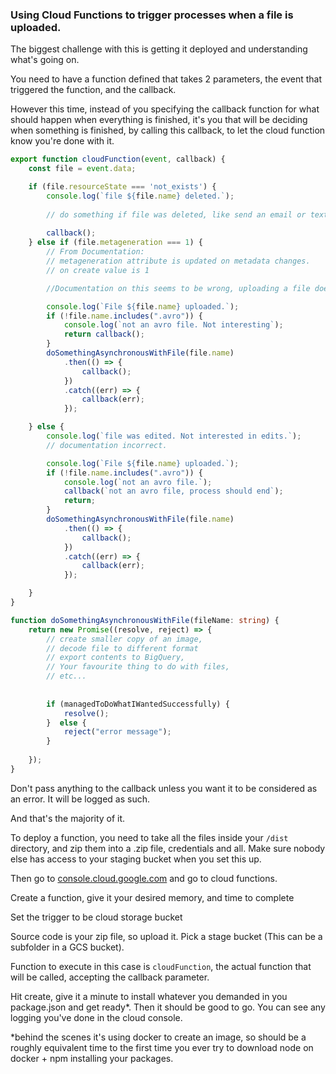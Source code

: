 ### Using Cloud Functions to trigger processes when a file is uploaded.

The biggest challenge with this is getting it deployed and understanding what's going on.

You need to have a function defined that takes 2 parameters, the event that triggered the function, and the callback.

However this time, instead of you specifying the callback function for what should happen when everything is finished,
it's you that will be deciding when something is finished, by calling this callback, to let the cloud function know you're done with it.

```typescript
export function cloudFunction(event, callback) {
    const file = event.data;

    if (file.resourceState === 'not_exists') {
        console.log(`file ${file.name} deleted.`);
        
        // do something if file was deleted, like send an email or text or whatever it is that you like to do when stuff gets deleted.  
        
        callback();
    } else if (file.metageneration === 1) {
        // From Documentation:
        // metageneration attribute is updated on metadata changes.
        // on create value is 1

        //Documentation on this seems to be wrong, uploading a file doesn't seem to run this code.

        console.log(`File ${file.name} uploaded.`);
        if (!file.name.includes(".avro")) {
            console.log(`not an avro file. Not interesting`);
            return callback();
        }
        doSomethingAsynchronousWithFile(file.name)
            .then(() => {
                callback();
            })
            .catch((err) => {
                callback(err);
            });

    } else {
        console.log(`file was edited. Not interested in edits.`);
        // documentation incorrect.

        console.log(`File ${file.name} uploaded.`);
        if (!file.name.includes(".avro")) {
            console.log(`not an avro file.`);
            callback(`not an avro file, process should end`);
            return;
        }
        doSomethingAsynchronousWithFile(file.name)
            .then(() => {
                callback();
            })
            .catch((err) => {
                callback(err);
            });

    }
}

function doSomethingAsynchronousWithFile(fileName: string) {
    return new Promise((resolve, reject) => {
        // create smaller copy of an image,
        // decode file to different format
        // export contents to BigQuery,
        // Your favourite thing to do with files,
        // etc...
        
        
        if (managedToDoWhatIWantedSuccessfully) {
            resolve();
        }  else {
            reject("error message");
        }
        
    });
}
```

Don't pass anything to the callback unless you want it to be considered as an error. It will be logged as such.

And that's the majority of it.

To deploy a function, you need to take all the files inside your `/dist` directory,
and zip them into a .zip file, credentials and all. Make sure nobody else has access to your staging bucket when you set this up.

Then go to [console.cloud.google.com](https://console.cloud.google.com/) and go to cloud functions.

Create a function, give it your desired memory, and time to complete

Set the trigger to be cloud storage bucket

Source code is your zip file, so upload it. Pick a stage bucket (This can be a subfolder in a GCS bucket).

Function to execute in this case is `cloudFunction`, the actual function that will be called, accepting the callback parameter.

Hit create, give it a minute to install whatever you demanded in you package.json and get ready*. Then it should be good to go. You can see any logging you've done in the cloud console.
 
*behind the scenes it's using docker to create an image, so should be a roughly equivalent time to the first time you ever try to download node on docker + npm installing your packages.